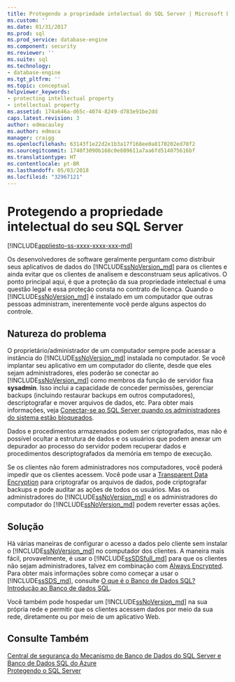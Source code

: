 ```yaml
---
title: Protegendo a propriedade intelectual do SQL Server | Microsoft Docs
ms.custom: ''
ms.date: 01/31/2017
ms.prod: sql
ms.prod_service: database-engine
ms.component: security
ms.reviewer: ''
ms.suite: sql
ms.technology:
- database-engine
ms.tgt_pltfrm: ''
ms.topic: conceptual
helpviewer_keywords:
- protecting intellectual property
- intellectual property
ms.assetid: 174a646a-d65c-4074-8249-d783e91be2dd
caps.latest.revision: 3
author: edmacauley
ms.author: edmaca
manager: craigg
ms.openlocfilehash: 63143f1e22d2e1b3a17f168ee0a8170202ed78f2
ms.sourcegitcommit: 1740f3090b168c0e809611a7aa6fd514075616bf
ms.translationtype: HT
ms.contentlocale: pt-BR
ms.lasthandoff: 05/03/2018
ms.locfileid: "32967121"
---
```

# <a name="protecting-your-sql-server-intellectual-property"></a>Protegendo a propriedade intelectual do seu SQL Server
[!INCLUDE[appliesto-ss-xxxx-xxxx-xxx-md](../../includes/appliesto-ss-xxxx-xxxx-xxx-md.md)]

Os desenvolvedores de software geralmente perguntam como distribuir seus aplicativos de dados do [!INCLUDE[ssNoVersion_md](../../includes/ssnoversion-md.md)] para os clientes e ainda evitar que os clientes de analisem e desconstruam seus aplicativos. O ponto principal aqui, é que a proteção da sua propriedade intelectual é uma questão legal e essa proteção consta no contrato de licença. Quando o [!INCLUDE[ssNoVersion_md](../../includes/ssnoversion-md.md)] é instalado em um computador que outras pessoas administram, inerentemente você perde alguns aspectos do controle. 

## <a name="nature-of-the-problem"></a>Natureza do problema
O proprietário/administrador de um computador sempre pode acessar a instância do [!INCLUDE[ssNoVersion_md](../../includes/ssnoversion-md.md)] instalada no computador. Se você implantar seu aplicativo em um computador do cliente, desde que eles sejam administradores, eles poderão se conectar ao [!INCLUDE[ssNoVersion_md](../../includes/ssnoversion-md.md)] como membros da função de servidor fixa **sysadmin**. Isso inclui a capacidade de conceder permissões, gerenciar backups (incluindo restaurar backups em outros computadores), descriptografar e mover arquivos de dados, etc. Para obter mais informações, veja [Conectar-se ao SQL Server quando os administradores do sistema estão bloqueados](../../database-engine/configure-windows/connect-to-sql-server-when-system-administrators-are-locked-out.md). 

Dados e procedimentos armazenados podem ser criptografados, mas não é possível ocultar a estrutura de dados e os usuários que podem anexar um depurador ao processo do servidor podem recuperar dados e procedimentos descriptografados da memória em tempo de execução.

Se os clientes não forem administradores nos computadores, você poderá impedir que os clientes acessem. Você pode usar a [Transparent Data Encryption](../../relational-databases/security/encryption/transparent-data-encryption.md) para criptografar os arquivos de dados, pode criptografar backups e pode auditar as ações de todos os usuários. Mas os administradores do [!INCLUDE[ssNoVersion_md](../../includes/ssnoversion-md.md)] e os administradores do computador do [!INCLUDE[ssNoVersion_md](../../includes/ssnoversion-md.md)] podem reverter essas ações.

## <a name="solution"></a>Solução
Há várias maneiras de configurar o acesso a dados pelo cliente sem instalar o [!INCLUDE[ssNoVersion_md](../../includes/ssnoversion-md.md)] no computador dos clientes. A maneira mais fácil, provavelmente, é usar o [!INCLUDE[ssSDSfull_md](../../includes/sssdsfull-md.md)] para que os clientes não sejam administradores, talvez em combinação com [Always Encrypted](../../relational-databases/security/encryption/always-encrypted-database-engine.md). Para obter mais informações sobre como começar a usar o [!INCLUDE[ssSDS_md](../../includes/sssds-md.md)], consulte [O que é o Banco de Dados SQL? Introdução ao Banco de dados SQL](https://docs.microsoft.com/azure/sql-database/sql-database-technical-overview).  

Você também pode hospedar um [!INCLUDE[ssNoVersion_md](../../includes/ssnoversion-md.md)] na sua própria rede e permitir que os clientes acessem dados por meio da sua rede, diretamente ou por meio de um aplicativo Web.

## <a name="see-also"></a>Consulte Também

[Central de segurança do Mecanismo de Banco de Dados do SQL Server e Banco de Dados SQL do Azure](../../relational-databases/security/security-center-for-sql-server-database-engine-and-azure-sql-database.md)  
[Protegendo o SQL Server](../../relational-databases/security/securing-sql-server.md)  

